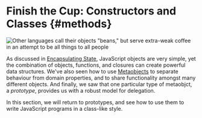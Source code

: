 # Finish the Cup: Constructors and Classes {#methods}

![Other languages call their objects "beans," but serve extra-weak coffee in an attempt to be all things to all people](images/beans1.jpg)

As discussed in [Encapsulating State](#encapsulation), JavaScript objects are very simple, yet the combination of objects, functions, and closures can create powerful data structures. We've also seen how to use [Metaobjects](#metaobjects) to separate behaviour from domain properties, and to share functionality amongst many different objects. And finally, we saw that one particular type of metaobjct, a *prototype*, provides us with a robust model for delegation.

In this section, we will return to prototypes, and see how to use them to write JavaScript programs in a class-like style.